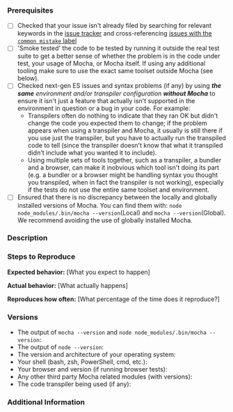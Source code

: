 <!--
Have you read Mocha's Code of Conduct? By filing an Issue, you are expected to comply with it, including treating everyone with respect: https://github.com/mochajs/mocha/blob/master/.github/CODE_OF_CONDUCT.md

For more, check out the Mocha Gitter chat room: https://gitter.im/mochajs/mocha
-->

### Prerequisites
<!--
Place an `x` between the square brackets on the lines below for every satisified prerequisite.
-->
* [ ] Checked that your issue isn't already filed by searching for relevant keywords in the [issue tracker](https://github.com/mochajs/mocha/issues) and cross-referencing [issues with the `common mistake` label](https://github.com/mochajs/mocha/issues?utf8=%E2%9C%93&q=is%3Aissue%20label%3Acommon-mistake%20) <!-- NOTE: in the event that you find a relevant existing issue but its solution does not work for you, it is possible that you have a different although similar issue; in such cases opening a new issue is appropriate. ***However***, in the event you do wish to add to an existing issue (e.g. because it has no solution yet), **we highly recommend following the same steps and instructions as in reporting a new issue**, to minimize comments troubleshooting your particular case on someone else's issue. If you don't have new information to provide, just hit the "thumbs-up" reaction on the issue; we can look at those numbers to get an idea of how many people are affected without spam in the comments. -->
* [ ] 'Smoke tested' the code to be tested by running it outside the real test suite to get a better sense of whether the problem is in the code under test, your usage of Mocha, or Mocha itself. If using any additional tooling make sure to use the exact same toolset outside Mocha (see below).
* [ ] Checked next-gen ES issues and syntax problems (if any) by using ***the same*** *environment and/or transpiler configuration* ***without Mocha*** to ensure it isn't just a feature that actually isn't supported in the environment in question or a bug in your code. For example:
    * Transpilers often do nothing to indicate that they ran OK but didn't change the code you expected them to change; if the problem appears when using a transpiler and Mocha, it usually is still there if you use just the transpiler, but you have to actually run the transpiled code to tell (since the transpiler doesn't know that what it transpiled didn't include what you wanted it to include).
    * Using multiple sets of tools together, such as a transpiler, a bundler and a browser, can make it inobvious which tool isn't doing its part (e.g. a bundler or a browser might be handling syntax you thought you transpiled, when in fact the transpiler is not working), especially if the tests do not use the entire same toolset and environment.
* [ ] Ensured that there is no discrepancy between the locally and globally installed versions of Mocha. You can find them with:
`node node_modules/.bin/mocha --version`(Local) and `mocha --version`(Global). We recommend avoiding the use of globally installed Mocha.

### Description
<!--
[Description of the issue]
-->

### Steps to Reproduce

<!--
Please add a series of steps to reproduce the problem. See https://stackoverflow.com/help/mcve for in depth information on how to create a mimimal, complete, and verifiable example. TL;DR version: Ideally, include minimal (only necessary) code that we can copy-paste into an empty project and run to see the issue (without having to fill in any gaps or make any guesses). Not every issue has to meet that ideal, but for those that can, it ensures we have all the info needed to look for a solution to the problem -- and you may even solve it yourself while narrowing the code down!
-->

**Expected behavior:** [What you expect to happen]

**Actual behavior:** [What actually happens]

**Reproduces how often:** [What percentage of the time does it reproduce?]

### Versions
<!-- Please specify all of the following that are applicable: -->
* The output of `mocha --version` and `node node_modules/.bin/mocha --version`:
* The output of `node --version`:
* The version and architecture of your operating system:
* Your shell (bash, zsh, PowerShell, cmd, etc.):
* Your browser and version (if running browser tests):
* Any other third party Mocha related modules (with versions):
* The code transpiler being used (if any):

### Additional Information
<!--
Any additional information, configuration or data that might be necessary to reproduce the issue.
-->

